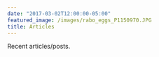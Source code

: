 ```yaml
---
date: "2017-03-02T12:00:00-05:00"
featured_image: /images/rabo_eggs_P1150970.JPG
title: Articles
---
```


Recent articles/posts.
